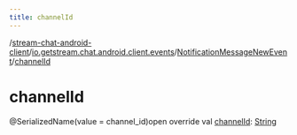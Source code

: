 ```yaml
---
title: channelId
---
```

/[stream-chat-android-client](../../index.md)/[io.getstream.chat.android.client.events](../index.md)/[NotificationMessageNewEvent](index.md)/[channelId](channelId.md)  
  
  
  
# channelId  
@SerializedName(value = channel_id)open override val [channelId](channelId.md): [String](https://kotlinlang.org/api/latest/jvm/stdlib/kotlin/-string/index.html)
